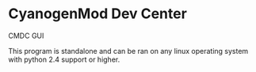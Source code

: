 CyanogenMod Dev Center
==========

CMDC GUI

This program is standalone and can be ran on any linux operating system with python 2.4 support or higher.
